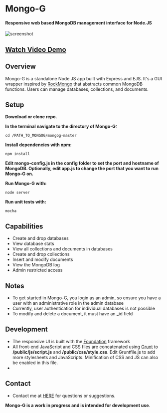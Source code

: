 Mongo-G
======

#### Responsive web based MongoDB management interface for Node.JS
<img src="http://georgeholmesii.com/mongog1.png" title="screenshot" />

[Watch Video Demo](https://www.youtube.com/watch?v=OCnq0pNkoOk "video demo")
----------

Overview
-----------
Mongo-G is a standalone Node.JS app built with Express and EJS. It's a GUI wrapper inspired by [RockMongo](http://rockmongo.com "RockMongo") that abstracts common MongoDB functions. Users can manage databases, collections, and documents.

Setup
-----------
**Download or clone repo.**

**In the terminal navigate to the directory of Mongo-G:**
    
    cd /PATH_TO_MONGOG/mongog-master

**Install dependencies with npm:**
    
    npm install

**Edit mongo-config.js in the config folder to set the port and hostname of MongoDB. Optionally, edit app.js to change the port that you want to run Mongo-G on.**

**Run Mongo-G with:**
    
    node server

**Run unit tests with:**
    
    mocha

Capabilities
-----------

* Create and drop databases
* View database stats
* View all collections and documents in databases
* Create and drop collections
* Insert and modify documents
* View the MongoDB log
* Admin restricted access

Notes
-----------
* To get started in Mongo-G, you login as an admin, so ensure you have a user with an administrative role in the admin database
* Currently, user authentication for individual databases is not possible
* To modify and delete a document, it must have an _id field


Development
-----------
* The responsive UI is built with the [Foundation](http://foundation.zurb.com/docs/ "Foundation") framework
* All front-end JavaScript and CSS files are concatenated using [Grunt](http://gruntjs.com/ "Grunt") to **/public/js/script.js** and **/public/css/style.css**. Edit Gruntfile.js to add more stylesheets and JavaScripts. Minification of CSS and JS can also be enabled in this file.
*

Contact
-----------
* Contact me at [HERE](http://me.georgeholmesii.com/contact/ "Contact") for questions or suggestions.


**Mongo-G is a work in progress and is intended for development use**.
